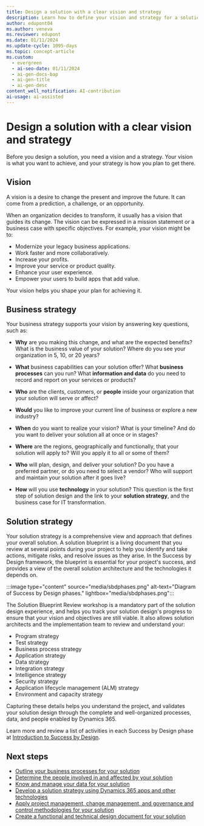 ```yaml
---
title: Design a solution with a clear vision and strategy
description: Learn how to define your vision and strategy for a solution, and how to use solution architecture design pillars to create a blueprint.
author: edupont04
ms.author: veneva
ms.reviewer: edupont
ms.date: 01/11/2024
ms.update-cycle: 1095-days
ms.topic: concept-article
ms.custom:
  - evergreen
  - ai-seo-date: 01/11/2024
  - ai-gen-docs-bap
  - ai-gen-title
  - ai-gen-desc
content_well_notification: AI-contribution
ai-usage: ai-assisted
---
```


# Design a solution with a clear vision and strategy

Before you design a solution, you need a vision and a strategy. Your vision is what you want to achieve, and your strategy is how you plan to get there.

## Vision

A vision is a desire to change the present and improve the future. It can come from a prediction, a challenge, or an opportunity.

When an organization decides to transform, it usually has a vision that guides its change. The vision can be expressed in a mission statement or a business case with specific objectives. For example, your vision might be to:

- Modernize your legacy business applications.
- Work faster and more collaboratively.
- Increase your profits.
- Improve your service or product quality.
- Enhance your user experience.
- Empower your users to build apps that add value.

Your vision helps you shape your plan for achieving it.

## Business strategy

Your business strategy supports your vision by answering key questions, such as:

- **Why** are you making this change, and what are the expected benefits? What is the business value of your solution? Where do you see your organization in 5, 10, or 20 years?

- **What** business capabilities can your solution offer? What **business processes** can you run? What **information and data** do you need to record and report on your services or products?

- **Who** are the clients, customers, or **people** inside your organization that your solution will serve or affect?

- **Would** you like to improve your current line of business or explore a new industry?

- **When** do you want to realize your vision? What is your timeline? And do you want to deliver your solution all at once or in stages?

- **Where** are the regions, geographically and functionally, that your solution will apply to? Will you apply it to all or some of them?

- **Who** will plan, design, and deliver your solution? Do you have a preferred partner, or do you need to select a vendor? Who will support and maintain your solution after it goes live?

- **How** will you use **technology** in your solution? This question is the first step of solution design and the link to your **solution strategy**, and the business case for IT transformation.

## Solution strategy

Your solution strategy is a comprehensive view and approach that defines your overall solution. A solution blueprint is a living document that you review at several points during your project to help you identify and take actions, mitigate risks, and resolve issues as they arise. In the Success by Design framework, the blueprint is essential for your project's success, and provides a view of the overall solution architecture and the technologies it depends on.

:::image type="content" source="media/sbdphases.png" alt-text="Diagram of Success by Design phases." lightbox="media/sbdphases.png":::

The Solution Blueprint Review workshop is a mandatory part of the solution design experience, and helps you track your solution design's progress to ensure that your vision and objectives are still viable. It also allows solution architects and the implementation team to review and understand your:

- Program strategy
- Test strategy
- Business process strategy
- Application strategy
- Data strategy
- Integration strategy
- Intelligence strategy
- Security strategy
- Application lifecycle management (ALM) strategy
- Environment and capacity strategy

Capturing these details helps you understand the project, and validates your solution design through the complete and well-organized processes, data, and people enabled by Dynamics 365.

Learn more and review a list of activities in each Success by Design phase at [Introduction to Success by Design](success-by-design.md).

## Next steps

- [Outline your business processes for your solution](solution-architecture-design-pillars-processes.md)
- [Determine the people involved in and affected by your solution](solution-architecture-design-pillars-people.md)
- [Know and manage your data for your solution](solution-architecture-design-pillars-data.md)
- [Develop a solution strategy using Dynamics 365 apps and other technologies](solution-architecture-design-pillars-technology.md)
- [Apply project management, change management, and governance and control methodologies for your solution](solution-architecture-design-pillars-methodology.md)
- [Create a functional and technical design document for your solution](../patterns/create-functional-technical-design-document.md)
